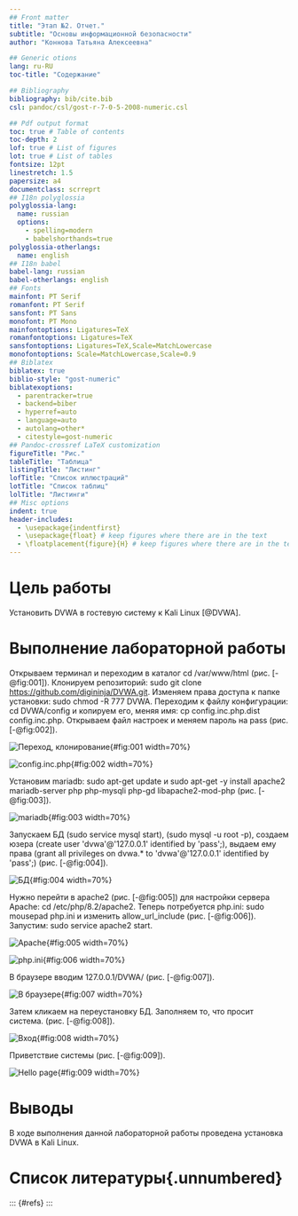 ```yaml
---
## Front matter
title: "Этап №2. Отчет."
subtitle: "Основы информационной безопасности"
author: "Коннова Татьяна Алексеевна"

## Generic otions
lang: ru-RU
toc-title: "Содержание"

## Bibliography
bibliography: bib/cite.bib
csl: pandoc/csl/gost-r-7-0-5-2008-numeric.csl

## Pdf output format
toc: true # Table of contents
toc-depth: 2
lof: true # List of figures
lot: true # List of tables
fontsize: 12pt
linestretch: 1.5
papersize: a4
documentclass: scrreprt
## I18n polyglossia
polyglossia-lang:
  name: russian
  options:
	- spelling=modern
	- babelshorthands=true
polyglossia-otherlangs:
  name: english
## I18n babel
babel-lang: russian
babel-otherlangs: english
## Fonts
mainfont: PT Serif
romanfont: PT Serif
sansfont: PT Sans
monofont: PT Mono
mainfontoptions: Ligatures=TeX
romanfontoptions: Ligatures=TeX
sansfontoptions: Ligatures=TeX,Scale=MatchLowercase
monofontoptions: Scale=MatchLowercase,Scale=0.9
## Biblatex
biblatex: true
biblio-style: "gost-numeric"
biblatexoptions:
  - parentracker=true
  - backend=biber
  - hyperref=auto
  - language=auto
  - autolang=other*
  - citestyle=gost-numeric
## Pandoc-crossref LaTeX customization
figureTitle: "Рис."
tableTitle: "Таблица"
listingTitle: "Листинг"
lofTitle: "Список иллюстраций"
lotTitle: "Список таблиц"
lolTitle: "Листинги"
## Misc options
indent: true
header-includes:
  - \usepackage{indentfirst}
  - \usepackage{float} # keep figures where there are in the text
  - \floatplacement{figure}{H} # keep figures where there are in the text
---
```


# Цель работы

Установить DVWA в гостевую систему к Kali Linux [@DVWA].

# Выполнение лабораторной работы

Открываем терминал и переходим в каталог cd /var/www/html (рис. [-@fig:001]). Клонируем репозиторий: sudo git clone https://github.com/digininja/DVWA.git. Изменяем права доступа к папке установки: sudo chmod -R 777 DVWA. Переходим к файлу конфигурации: cd DVWA/config и копируем его, меняя имя: cp config.inc.php.dist config.inc.php. Открываем файл настроек и меняем пароль на pass (рис. [-@fig:002]).

![Переход, клонирование](image/1.png){#fig:001 width=70%}

![config.inc.php](image/2.png){#fig:002 width=70%}

Установим mariadb: sudo apt-get update и sudo apt-get -y install apache2 mariadb-server php php-mysqli php-gd libapache2-mod-php (рис. [-@fig:003]).

![mariadb](image/3.png){#fig:003 width=70%}

Запускаем БД (sudo service mysql start), (sudo mysql -u root -p), создаем юзера (create user 'dvwa'@'127.0.0.1' identified by 'pass';), выдаем ему права (grant all privileges on dvwa.* to 'dvwa'@'127.0.0.1' identified by 'pass';) (рис. [-@fig:004]).

![БД](image/4.png){#fig:004 width=70%}

Нужно перейти в apache2 (рис. [-@fig:005]) для настройки сервера Apache: cd /etc/php/8.2/apache2. Теперь потребуется php.ini: sudo mousepad php.ini и изменить allow_url_include (рис. [-@fig:006]). Запустим: sudo service apache2 start.

![Apache](image/5.png){#fig:005 width=70%}

![php.ini](image/6.png){#fig:006 width=70%}

В браузере вводим 127.0.0.1/DVWA/ (рис. [-@fig:007]).

![В браузере](image/7.png){#fig:007 width=70%}

Затем кликаем на переустановку БД. Заполняем то, что просит система. (рис. [-@fig:008]).

![Вход](image/8.png){#fig:008 width=70%}

Приветствие системы (рис. [-@fig:009]).

![Hello page](image/9.png){#fig:009 width=70%}

# Выводы

В ходе выполнения данной лабораторной работы проведена установка DVWA в Kali Linux.

# Список литературы{.unnumbered}

::: {#refs}
:::